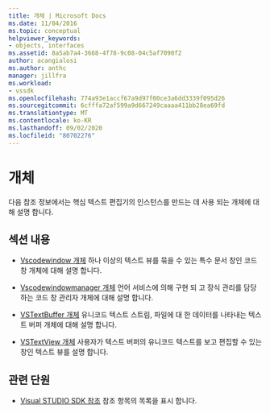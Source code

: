 ```yaml
---
title: 개체 | Microsoft Docs
ms.date: 11/04/2016
ms.topic: conceptual
helpviewer_keywords:
- objects, interfaces
ms.assetid: 8a5ab7a4-3668-4f78-9c08-04c5af7090f2
author: acangialosi
ms.author: anthc
manager: jillfra
ms.workload:
- vssdk
ms.openlocfilehash: 774a93e1accf67a9d97f00ce3a6dd3339f095d26
ms.sourcegitcommit: 6cfffa72af599a9d667249caaaa411bb28ea69fd
ms.translationtype: MT
ms.contentlocale: ko-KR
ms.lasthandoff: 09/02/2020
ms.locfileid: "80702276"
---
```

# <a name="objects"></a>개체
다음 참조 정보에서는 핵심 텍스트 편집기의 인스턴스를 만드는 데 사용 되는 개체에 대해 설명 합니다.

## <a name="in-this-section"></a>섹션 내용
- [Vscodewindow 개체](../extensibility/vscodewindow-object.md) 하나 이상의 텍스트 뷰를 묶을 수 있는 특수 문서 창인 코드 창 개체에 대해 설명 합니다.

- [Vscodewindowmanager 개체](../extensibility/vscodewindowmanager-object.md) 언어 서비스에 의해 구현 되 고 장식 관리를 담당 하는 코드 창 관리자 개체에 대해 설명 합니다.

- [VSTextBuffer 개체](../extensibility/vstextbuffer-object.md) 유니코드 텍스트 스트림, 파일에 대 한 데이터를 나타내는 텍스트 버퍼 개체에 대해 설명 합니다.

- [VSTextView 개체](../extensibility/vstextview-object.md) 사용자가 텍스트 버퍼의 유니코드 텍스트를 보고 편집할 수 있는 창인 텍스트 뷰를 설명 합니다.

## <a name="related-sections"></a>관련 단원
- [Visual STUDIO SDK 참조](../extensibility/visual-studio-sdk-reference.md) 참조 항목의 목록을 표시 합니다.
